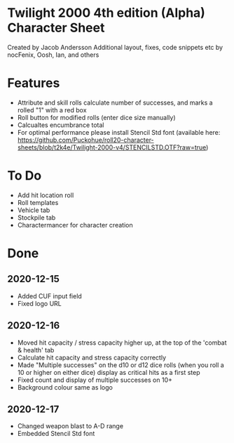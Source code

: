 # Twilight 2000 4th edition (Alpha) Character Sheet
Created by Jacob Andersson
Additional layout, fixes, code snippets etc by nocFenix, Oosh, Ian, and others

# Features
* Attribute and skill rolls calculate number of successes, and marks a rolled "1" with a red box
* Roll button for modified rolls (enter dice size manually)
* Calcualtes encumbrance total
* For optimal performance please install Stencil Std font (available here: https://github.com/Puckohue/roll20-character-sheets/blob/t2k4e/Twilight-2000-v4/STENCILSTD.OTF?raw=true)

# To Do
* Add hit location roll
* Roll templates
* Vehicle tab
* Stockpile tab
* Charactermancer for character creation

# Done
## 2020-12-15
* Added CUF input field
* Fixed logo URL
## 2020-12-16
* Moved hit capacity / stress capacity higher up, at the top of the 'combat & health' tab
* Calculate hit capacity and stress capacity correctly
* Made "Multiple successes" on the d10 or d12 dice rolls (when you roll a 10 or higher on either dice) display as critical hits as a first step
* Fixed count and display of multiple successes on 10+
* Background colour same as logo
## 2020-12-17
* Changed weapon blast to A-D range
* Embedded Stencil Std font
